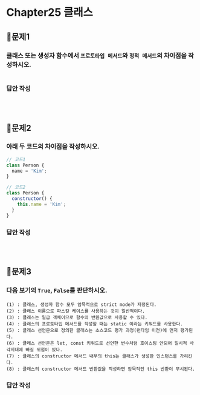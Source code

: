 # Chapter25 클래스
## 📌문제1
### 클래스 또는 생성자 함수에서 `프로토타입 메서드`와 `정적 메서드`의 차이점을 작성하시오.
```
```
### 답안 작성
```
```

<br>

## 📌문제2
### 아래 두 코드의 차이점을 작성하시오.
```js
// 코드1
class Person {
  name = 'Kim';
}

// 코드2
class Person {
  constructor() {
    this.name = 'Kim';
  }
}
```
### 답안 작성
```
```

<br>

## 📌문제3
### 다음 보기의 `True`, `False`를 판단하시오.
```
(1) : 클래스, 생성자 함수 모두 암묵적으로 strict mode가 지정된다.
(2) : 클래스 이름으로 파스칼 케이스를 사용하는 것이 일반적이다.
(3) : 클래스는 일급 객체이므로 함수의 반환값으로 사용할 수 있다.
(4) : 클래스의 프로토타입 메서드를 작성할 때는 static 이라는 키워드를 사용한다.
(5) : 클래스 선언문으로 정의한 클래스는 소스코드 평가 과정(런타임 이전)에 먼저 평가된다.
(6) : 클래스 선언문은 let, const 키워드로 선언한 변수처럼 호이스팅 안되어 일시적 사각지대에 빠질 위험이 있다.
(7) : 클래스의 constructor 메서드 내부의 this는 클래스가 생성한 인스턴스를 가리킨다.
(8) : 클래스의 constructor 메서드 반환값을 작성하면 암묵적인 this 반환이 무시된다.
```
### 답안 작성
```
```

<br>
